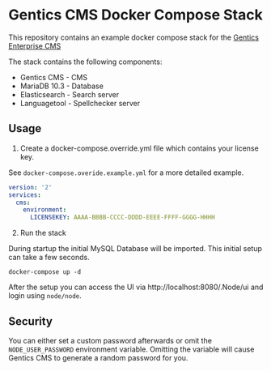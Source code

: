 # Gentics CMS Docker Compose Stack

This repository contains an example docker compose stack for the [Gentics Enterprise CMS](https://www.gentics.com/genticscms/software_contentmanagement.en.html)

The stack contains the following components:

* Gentics CMS   - CMS
* MariaDB 10.3  - Database
* Elasticsearch - Search server
* Languagetool  - Spellchecker server

## Usage

1. Create a docker-compose.override.yml file which contains your license key.

See `docker-compose.overide.example.yml` for a more detailed example.

```yml
version: '2'
services:
  cms:
    environment:
      LICENSEKEY: AAAA-BBBB-CCCC-DDDD-EEEE-FFFF-GGGG-HHHH
```

2. Run the stack

During startup the initial MySQL Database will be imported. This initial setup can take a few seconds.

```
docker-compose up -d
```

After the setup you can access the UI via http://localhost:8080/.Node/ui and login using `node/node`.

## Security

You can either set a custom password afterwards or omit the `NODE_USER_PASSWORD` environment variable. Omitting the variable will cause Gentics CMS to generate a random password for you.
